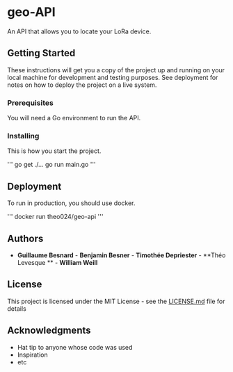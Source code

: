# geo-API

An API that allows you to locate your LoRa device.

## Getting Started

These instructions will get you a copy of the project up and running on your local machine for development and testing purposes. See deployment for notes on how to deploy the project on a live system.

### Prerequisites

You will need a Go environment to run the API.

### Installing

This is how you start the project.

'''
go get ./...
go run main.go
'''

## Deployment

To run in production, you should use docker.

'''
docker run theo024/geo-api
'''

## Authors

* **Guillaume Besnard** - **Benjamin Besner** - **Timothée Depriester** -  **Théo Levesque ** - **William Weill** 


## License

This project is licensed under the MIT License - see the [LICENSE.md](LICENSE.md) file for details

## Acknowledgments

* Hat tip to anyone whose code was used
* Inspiration
* etc
